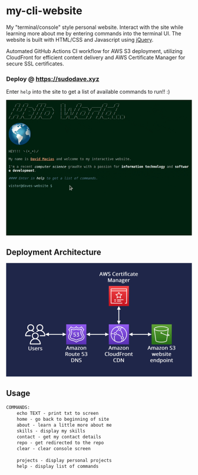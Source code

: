 # my-cli-website

My "terminal/console" style personal website. Interact with the site while learning more about me by entering commands into the terminal UI. The website is built with HTML/CSS and Javascript using [jQuery](https://jquery.com).

Automated GitHub Actions CI workflow for AWS S3 deployment, utilizing CloudFront for efficient content delivery and AWS Certificate Manager for secure SSL certificates.

### Deploy @ https://sudodave.xyz

Enter `help` into the site to get a list of available commands to run!! :)

<img src="images/demo.gif">

## Deployment Architecture 

<img src="images/deploy.png">

## Usage

```
COMMANDS:
    echo TEXT - print txt to screen
    home - go back to beginning of site
    about - learn a little more about me
    skills - display my skills
    contact - get my contact details
    repo - get redirected to the repo
    clear - clear console screen

    projects - display personal projects
    help - display list of commands
```
